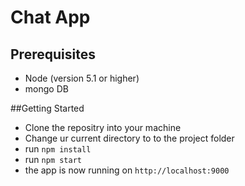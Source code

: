 # Chat App

## Prerequisites
* Node (version 5.1 or higher)
* mongo DB

##Getting Started
* Clone the repositry into your machine
* Change ur current directory to to the project folder
* run `npm install`
* run `npm start`
* the app is now running on `http://localhost:9000`
